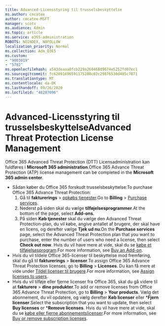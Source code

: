 ```yaml
---
title: Advanced-Licensstyring til trusselsbeskyttelse
ms.author: cmcatee
author: cmcatee-MSFT
manager: scotv
ms.audience: Admin
ms.topic: article
ms.service: o365-administration
ROBOTS: NOINDEX, NOFOLLOW
localization_priority: Normal
ms.collection: Adm_O365
ms.custom:
- "9003019"
- "5782"
ms.openlocfilehash: a543deaaa0fcb229a260468d9674e5252fd07ec1
ms.sourcegitcommit: fc62091696591175280c02c29876530d485c7871
ms.translationtype: MT
ms.contentlocale: da-DK
ms.lasthandoff: 09/26/2020
ms.locfileid: "48287096"
---
```

# <a name="advanced-threat-protection-license-management"></a><span data-ttu-id="573cf-102">Advanced-Licensstyring til trusselsbeskyttelse</span><span class="sxs-lookup"><span data-stu-id="573cf-102">Advanced Threat Protection License Management</span></span>

<span data-ttu-id="573cf-103">Office 365 Advanced Threat Protection (DTT) Licensadministration kan fuldføres i  **Microsoft 365 administration**.</span><span class="sxs-lookup"><span data-stu-id="573cf-103">Office 365 Advance Threat Protection (ATP) license management can be completed in the  **Microsoft 365 admin center**.</span></span>

- <span data-ttu-id="573cf-104">Sådan køber du Office 365 forskudt trusselsbeskyttelse:</span><span class="sxs-lookup"><span data-stu-id="573cf-104">To purchase Office 365 Advance Threat Protection:</span></span>
    1. <span data-ttu-id="573cf-105">Gå til **fakturerings**  >  [opkøbs tjenester](https://go.microsoft.com/fwlink/p/?linkid=868433).</span><span class="sxs-lookup"><span data-stu-id="573cf-105">Go to **Billing** > [Purchase services](https://go.microsoft.com/fwlink/p/?linkid=868433).</span></span>
    2. <span data-ttu-id="573cf-106">Nederst på siden skal du vælge **tilføjelsesprogrammer**.</span><span class="sxs-lookup"><span data-stu-id="573cf-106">At the bottom of the page, select **Add-ons**.</span></span>
    3. <span data-ttu-id="573cf-107">På siden **Køb tjenester** skal du vælge den Advanced Threat Protection-plan, du vil købe, angive antallet af brugere, der skal have en licens, og derefter vælge **Tjek ud nu**.</span><span class="sxs-lookup"><span data-stu-id="573cf-107">On the **Purchase services** page, select the Advanced Threat Protection plan that you want to purchase, enter the number of users who need a license, then select **Check out now**.</span></span> <span data-ttu-id="573cf-108">Hvis du vil have mere at vide, skal du se [købe et tilføjelsesprogram](https://docs.microsoft.com/microsoft-365/commerce/buy-or-edit-an-add-on).</span><span class="sxs-lookup"><span data-stu-id="573cf-108">For more information, see [Buy an Add-on](https://docs.microsoft.com/microsoft-365/commerce/buy-or-edit-an-add-on).</span></span>
- <span data-ttu-id="573cf-109">Hvis du vil tildele Office 365-licenser til beskyttelse mod fremføring, skal du gå til **fakturerings**  >  **licenser**.</span><span class="sxs-lookup"><span data-stu-id="573cf-109">To assign Office 365 Advance Threat Protection licenses, go to **Billing** > **Licenses**.</span></span> <span data-ttu-id="573cf-110">Du kan få mere at vide under [Tildel licenser til brugere](https://docs.microsoft.com/microsoft-365/admin/manage/assign-licenses-to-users).</span><span class="sxs-lookup"><span data-stu-id="573cf-110">For more information, see [Assign licenses to users](https://docs.microsoft.com/microsoft-365/admin/manage/assign-licenses-to-users).</span></span>
- <span data-ttu-id="573cf-111">Hvis du vil tilføje eller fjerne licenser fra Office 365, skal du gå videre til at **fakturere**  >  **dine produkter**.</span><span class="sxs-lookup"><span data-stu-id="573cf-111">To add or remove licenses from Office 365 Advance Threat Protection, go to **Billing** > **Your products**.</span></span> <span data-ttu-id="573cf-112">Vælg det abonnement, du vil opdatere, og vælg derefter **Køb licenser** eller \***Fjern licenser**.</span><span class="sxs-lookup"><span data-stu-id="573cf-112">Select the subscription that you want to update, then select **Buy licenses** or \***Remove licenses**.</span></span> <span data-ttu-id="573cf-113">Hvis du vil have mere at vide, skal du se [købe eller fjerne abonnementslicenser](https://docs.microsoft.com/microsoft-365/commerce/licenses/buy-licenses).</span><span class="sxs-lookup"><span data-stu-id="573cf-113">For more information, see [Buy or remove subscription licenses](https://docs.microsoft.com/microsoft-365/commerce/licenses/buy-licenses).</span></span>